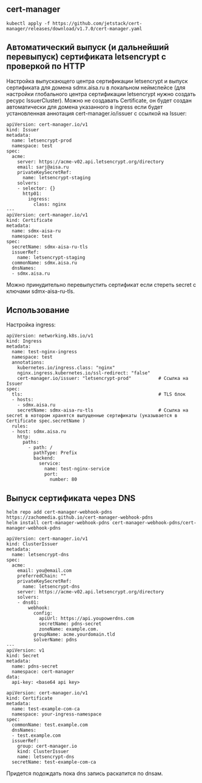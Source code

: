 ## cert-manager

```
kubectl apply -f https://github.com/jetstack/cert-manager/releases/download/v1.7.0/cert-manager.yaml
```

## Автоматический выпуск (и дальнейший перевыпуск) сертификата letsencrypt с проверкой по HTTP

Настройка выпускающего центра сертификации letsencrypt и выпуск сертификата для домена sdmx.aisa.ru в локальном неймспейсе (для настройки глобального центра сертификации letsencrypt нужно создать ресурс IssuerCluster). Можно не создавать Certificate, он будет создан автоматически для домена указанного в ingress если будет установленная аннотация cert-manager.io/issuer с ссылкой на Issuer:

```
apiVersion: cert-manager.io/v1
kind: Issuer
metadata:
  name: letsencrypt-prod
  namespace: test
spec:
  acme:
    server: https://acme-v02.api.letsencrypt.org/directory
    email: sarj@aisa.ru
    privateKeySecretRef:
      name: letsencrypt-staging
    solvers:
    - selector: {}
      http01:
        ingress:
          class: nginx
---
apiVersion: cert-manager.io/v1
kind: Certificate
metadata:
  name: sdmx-aisa-ru
  namespace: test
spec:
  secretName: sdmx-aisa-ru-tls
  issuerRef:
    name: letsencrypt-staging
  commonName: sdmx.aisa.ru
  dnsNames:
  - sdmx.aisa.ru
```

Можно принудительно перевыпустить сертификат если стереть secret c ключами sdmx-aisa-ru-tls.

## Использование

Настройка ingress:

```
apiVersion: networking.k8s.io/v1
kind: Ingress
metadata:
  name: test-nginx-ingress
  namespace: test
  annotations:
    kubernetes.io/ingress.class: "nginx"
    nginx.ingress.kubernetes.io/ssl-redirect: "false"
    cert-manager.io/issuer: "letsencrypt-prod"          # Ссылка на Issuer
spec:
  tls:                                                  # TLS блок
  - hosts:
    - sdmx.aisa.ru
    secretName: sdmx-aisa-ru-tls                        # Ссылка на secret в котором хранятся выпущенные сертификаты (указывается в Certificate spec.secretName )
  rules:
  - host: sdmx.aisa.ru
    http:
      paths:
        - path: /
          pathType: Prefix
          backend:
            service:
              name: test-nginx-service
              port:
                number: 80
```

## Выпуск сертификата через DNS

```
helm repo add cert-manager-webhook-pdns https://zachomedia.github.io/cert-manager-webhook-pdns
helm install cert-manager-webhook-pdns cert-manager-webhook-pdns/cert-manager-webhook-pdns
```

```
apiVersion: cert-manager.io/v1
kind: ClusterIssuer
metadata:
  name: letsencrypt-dns
spec:
  acme:
    email: you@email.com
    preferredChain: ""
    privateKeySecretRef:
      name: letsencrypt-dns
    server: https://acme-v02.api.letsencrypt.org/directory
    solvers:
    - dns01:
        webhook:
          config:
            apiUrl: https://api.youpowerdns.com
            secretName: pdns-secret
            zoneName: example.com.
          groupName: acme.yourdomain.tld
          solverName: pdns
---
apiVersion: v1
kind: Secret
metadata:
  name: pdns-secret
  namespace: cert-manager
data:
  api-key: <base64 api key>
```

```
apiVersion: cert-manager.io/v1
kind: Certificate
metadata:
  name: test-example-com-ca
  namespace: your-ingress-namespace
spec:
  commonName: test.example.com
  dnsNames:
  - test.example.com
  issuerRef:
    group: cert-manager.io
    kind: ClusterIssuer
    name: letsencrypt-dns
  secretName: test-example-com-ca
```

Придется подождать пока dns запись раскатится по dnsам.
